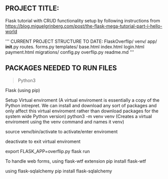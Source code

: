 ## PROJECT TITLE: 
Flask tutorial with CRUD functionality setup by following instructions from https://blog.miguelgrinberg.com/post/the-flask-mega-tutorial-part-i-hello-world

'''
CURRENT PROJECT STRUCTURE TO DATE:
FlaskOverflip/
  venv/
  app/
    __init__.py
    routes.
    forms.py
    templates/
      base.html
      index.html
      login.html
      payment.html
  migrations/
  config.py
  overflip.py
  readme.md
'''

## PACKAGES NEEDED TO RUN FILES
>Python3

Flask (using pip)

Setup Virtual enviroment (A virtual enviroment is essentially a copy of the Python intrepret. We can install and download any sort of packages and only affect this virtual enviroment rather than download packages for the system wide Python version)
python3 -m venv venv (Creates a virtual enviroment using the venv command and names it venv)

source venv/bin/activate to activate/enter enviroment

deactivate to exit virtual enviroment

export FLASK_APP=overflip.py
flask run

To handle web forms, using flask-wtf extension
pip install flask-wtf

using flask-sqlalchemy
pip install flask-sqlalchemy